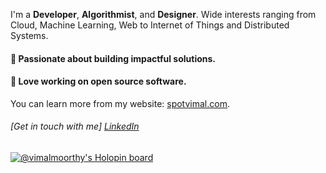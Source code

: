 
I'm a **Developer**, **Algorithmist**, and **Designer**. Wide interests ranging from Cloud, Machine Learning, Web to Internet of Things and Distributed Systems.

#### :rocket: Passionate about building impactful solutions. 
#### :rocket: Love working on open source software.

You can learn more from my website: [spotvimal.com](https://spotvimal.com).

###### [Get in touch with me] [LinkedIn](https://www.linkedin.com/in/vimalmoorthykrishnamoorthy/)

[![@vimalmoorthy's Holopin board](https://holopin.me/vimalmoorthy)](https://holopin.io/@vimalmoorthy)
